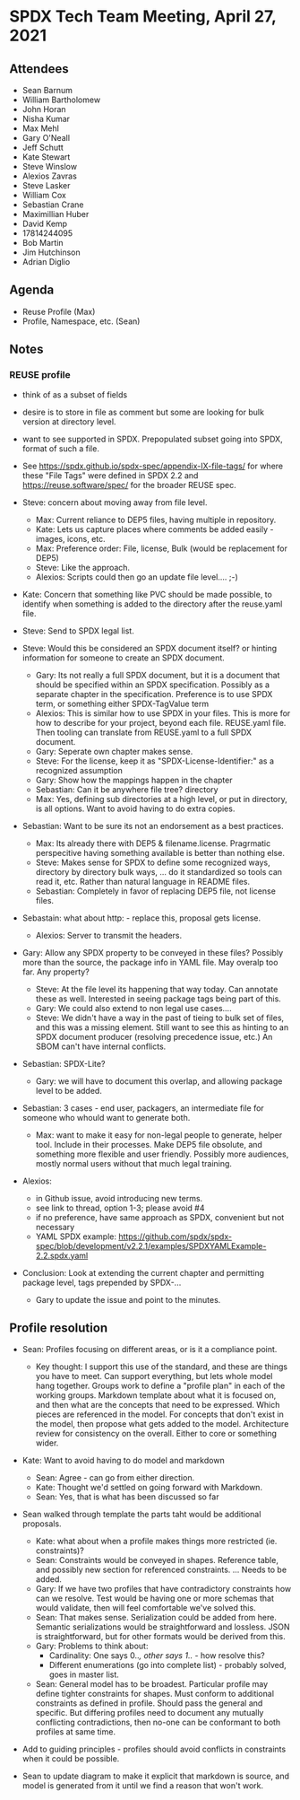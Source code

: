 # SPDX Tech Team Meeting, April 27, 2021

## Attendees
* Sean Barnum
* William Bartholomew
* John Horan
* Nisha Kumar
* Max Mehl
* Gary O'Neall
* Jeff Schutt
* Kate Stewart
* Steve Winslow
* Alexios Zavras
* Steve Lasker
* William Cox
* Sebastian Crane
* Maximillian Huber
* David Kemp
* 17814244095
* Bob Martin
* Jim Hutchinson
* Adrian Diglio

## Agenda
* Reuse Profile (Max)
* Profile, Namespace, etc. (Sean)

## Notes

### REUSE profile
* think of as a subset of fields
* desire is to store in file as comment but some are looking for bulk version at directory level.
* want to see supported in SPDX.   Prepopulated subset going into SPDX,  format of such a file.
* See https://spdx.github.io/spdx-spec/appendix-IX-file-tags/ for where these "File Tags" were defined in SPDX 2.2 and https://reuse.software/spec/ for the broader REUSE spec.
* Steve:  concern about moving away from file level.
  * Max: Current reliance to DEP5 files,  having multiple in repository.
  * Kate: Lets us capture places where comments be added easily - images, icons, etc.
  * Max: Preference order:  File, license, Bulk (would be replacement for DEP5)
  * Steve: Like the approach.
  * Alexios: Scripts could then go an update file level.... ;-)
* Kate:  Concern that something like PVC should be made possible, to identify when something is added to the directory after the reuse.yaml file.
* Steve:  Send to SPDX legal list.
* Steve:  Would this be considered an SPDX document itself?  or hinting information for someone to create an SPDX document.
   * Gary:  Its not really a full SPDX document,  but it is a document that should be specified within an SPDX specification.   Possibly as a separate chapter in the specification.    Preference is to use SPDX term,  or something either  SPDX-TagValue term
   * Alexios: This is similar how to use SPDX in your files.  This is more for how to describe for your project, beyond each file.  REUSE.yaml file.   Then tooling can translate from REUSE.yaml to a full SPDX document.
   * Gary: Seperate own chapter makes sense.
   * Steve:  For the license,  keep it as "SPDX-License-Identifier:"  as a recognized assumption
   * Gary:  Show how the mappings happen in the chapter
   * Sebastian:  Can it be anywhere file tree?  directory
   * Max:  Yes,  defining sub directories at a high level,  or put in directory, is all options.   Want to avoid having to do extra copies.
* Sebastian:  Want to be sure its not an endorsement as a best practices.
   * Max:  Its already there with DEP5 & filename.license.  Pragrmatic perspecitive having something available is better than nothing else.
   * Steve:  Makes sense for SPDX to define some recognized ways,  directory by directory bulk ways, ...  do it standardized so tools can read it, etc.   Rather than natural language in README files.
   * Sebastian:  Completely in favor of replacing DEP5 file, not license files.
* Sebastain:  what about http: - replace this,  proposal gets license.
   * Alexios:  Server to transmit the headers.
* Gary: Allow any SPDX property to be conveyed in these files?   Possibly more than the source, the package info in YAML file.   May overalp too far.   Any property?
   * Steve:  At the file level its happening that way today.  Can annotate these as well.  Interested in seeing package tags being part of this.
   * Gary:  We could also extend to non legal use cases....
   * Steve:  We didn't have a way in the past of tieing to bulk set of files, and this was a missing element.   Still want to see this as hinting to an SPDX document producer (resolving precedence issue, etc.)    An SBOM can't have internal conflicts.
* Sebastian:  SPDX-Lite?
    * Gary: we will have to document this overlap, and allowing package level to be added.
* Sebastian:  3 cases - end user,  packagers, an intermediate file for someone who whould want to generate both.
   * Max:  want to make it easy for non-legal people to generate,  helper tool.   Include in their processes.  Make DEP5 file obsolute, and something more flexible and user friendly.  Possibly more audiences, mostly normal users without that much legal training.
* Alexios:
    * in Github issue,   avoid introducing new terms.
    * see link to thread,   option 1-3;   please avoid #4
    * if no preference,  have same approach as SPDX, convenient but not necessary
    * YAML SPDX example: https://github.com/spdx/spdx-spec/blob/development/v2.2.1/examples/SPDXYAMLExample-2.2.spdx.yaml

* Conclusion:  Look at extending the current chapter and permitting package level,  tags prepended by SPDX-...
  * Gary to update the issue and point to the minutes.

## Profile resolution
* Sean:  Profiles focusing on different areas,  or is it a compliance point.
  * Key thought:  I support this use of the standard, and these are things you have to meet.   Can support everything, but lets whole model hang together.
Groups work to define a "profile plan" in each of the working groups.
Markdown template about what it is focused on,  and then what are the concepts that need to be expressed.
Which pieces are referenced in the model.   For concepts that don't exist in the model, then propose what gets added to the model.
Architecture review for consistency on the overall.   Either to core or something wider.

* Kate:  Want to avoid having to do model and markdown
  * Sean: Agree - can go from either direction.
  * Kate: Thought we'd settled on going forward with Markdown.
  * Sean: Yes, that is what has been discussed so far

* Sean walked through template the parts taht would be additional proposals.
  * Kate:  what about when a profile makes things more restricted (ie. constraints)?
  * Sean:  Constraints would be conveyed in shapes.   Reference table,  and possibly new section for referenced constraints. ...   Needs to be added.
  * Gary: If we have two profiles that have contradictory constraints how can we resolve.   Test would be having one or more schemas that would validate, then will feel comfortable we've solved this.
  * Sean:  That makes sense.     Serialization could be added from here.   Semantic serializations would be straightforward and lossless.   JSON is straightforward,  but for other formats would be derived from this.
  * Gary:  Problems to think about:
    * Cardinality:  One says 0..*,  other says 1..* - how resolve this?
    * Different enumerations (go into complete list) - probably solved,  goes in master list.
  * Sean:  General model has to be broadest.    Particular profile may define tighter constraints for shapes.     Must conform to additional constraints as defined in profile.    Should pass the general and specific.   But differing profiles need to document any mutually conflicting contradictions, then no-one can be conformant to both profiles at same time.

* Add to guiding principles - profiles should avoid conflicts in constraints when it could be possible.

* Sean to update diagram to make it explicit that markdown is source, and model is generated from it until we find a reason that won't work.

